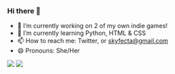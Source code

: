 ### Hi there 👋

<!--
**SkyfectaGameDev/SkyfectaGameDev** is a ✨ _special_ ✨ repository because its `README.md` (this file) appears on your GitHub profile.

Here are some ideas to get you started:


- 👯 I’m looking to collaborate on ...
- 🤔 I’m looking for help with ...
- 💬 Ask me about ...

- ⚡ Fun fact: ...
-->

- 🔭 I’m currently working on 2 of my own indie games!
- 🌱 I’m currently learning Python, HTML & CSS
- 📫 How to reach me: Twitter, or skyfecta@gmail.com
- 😄 Pronouns: She/Her

<img src="https://github-readme-stats.vercel.app/api/top-langs/?username=SkyfectaGameDev"/> <img src="https://github-readme-stats.vercel.app/api?username=SkyfectaGameDev"/>
